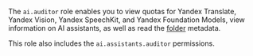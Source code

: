 The `ai.auditor` role enables you to view quotas for Yandex Translate, Yandex Vision, Yandex SpeechKit, and Yandex Foundation Models, view information on AI assistants, as well as read the [folder](../../resource-manager/concepts/resources-hierarchy.md#folder) metadata.

This role also includes the `ai.assistants.auditor` permissions.
